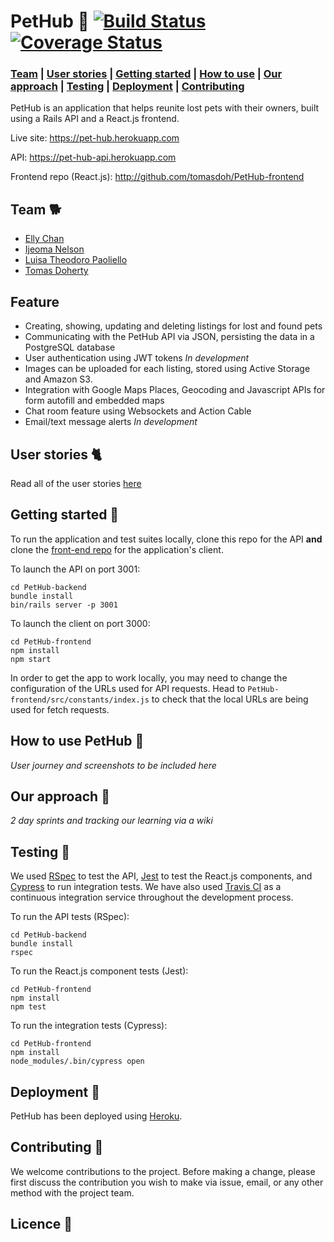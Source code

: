 # PetHub 🐾 [![Build Status](https://travis-ci.com/githubsttar/PetHub-backend.svg?branch=master)](https://travis-ci.com/githubsttar/PetHub-backend) [![Coverage Status](https://coveralls.io/repos/github/githubsttar/PetHub-backend/badge.svg?branch=master)](https://coveralls.io/github/githubsttar/PetHub-backend?branch=master)

### [Team](https://github.com/githubsttar/PetHub-backend#team) |  [User stories](https://github.com/githubsttar/PetHub-backend#user-stories) |  [Getting started](https://github.com/githubsttar/PetHub-backend#getting-started) |  [How to use](https://github.com/githubsttar/PetHub-backend#how-to-use-pethub) | [Our approach](https://github.com/githubsttar/PetHub-backend#our-approach) |   [Testing](https://github.com/githubsttar/PetHub-backend#testing) |   [Deployment](https://github.com/githubsttar/PetHub-backend#deployment) |  [Contributing](https://github.com/githubsttar/PetHub-backend#contributing)

PetHub is an application that helps reunite lost pets with their owners, built using a Rails API and a React.js frontend.

Live site: https://pet-hub.herokuapp.com

API: https://pet-hub-api.herokuapp.com

Frontend repo (React.js): http://github.com/tomasdoh/PetHub-frontend

## Team 🐕

* [Elly Chan](https://github.com/ellychanx)
* [Ijeoma Nelson](https://github.com/githubsttar)
* [Luisa Theodoro Paoliello](https://github.com/luisatheodoro)
* [Tomas Doherty](https://github.com/tomasdoh)

## Feature

* Creating, showing, updating and deleting listings for lost and found pets
* Communicating with the PetHub API via JSON, persisting the data in a PostgreSQL database
* User authentication using JWT tokens *In development*
* Images can be uploaded for each listing, stored using Active Storage and Amazon S3.
* Integration with Google Maps Places, Geocoding and Javascript APIs for form autofill and embedded maps 
* Chat room feature using Websockets and Action Cable
* Email/text message alerts *In development*

## User stories 🐈

Read all of the user stories [here](https://github.com/githubsttar/PetHub-backend/user-stories.md)

## Getting started 🐠

To run the application and test suites locally, clone this repo for the API **and** clone the [front-end repo](https://github.com/tomasdoh/PetHub-frontend) for the application's client.

To launch the API on port 3001:
```
cd PetHub-backend
bundle install
bin/rails server -p 3001
```
To launch the client on port 3000:
```
cd PetHub-frontend
npm install
npm start
```
In order to get the app to work locally, you may need to change the configuration of the URLs used for API requests. Head to `PetHub-frontend/src/constants/index.js` to check that the local URLs are being used for fetch requests.

## How to use PetHub 🦄

*User journey and screenshots to be included here*

## Our approach 🦜

*2 day sprints and tracking our learning via a wiki*

## Testing 🐴

We used [RSpec](http://rspec.info/) to test the API, [Jest](https://jestjs.io/) to test the React.js components, and [Cypress](https://www.cypress.io/) to run integration tests. We have also used [Travis CI](https://travis-ci.org/) as a continuous integration service throughout the development process.

To run the API tests (RSpec):

```
cd PetHub-backend
bundle install
rspec
```
To run the React.js component tests (Jest):
```
cd PetHub-frontend
npm install
npm test
```
To run the integration tests (Cypress):
```
cd PetHub-frontend
npm install
node_modules/.bin/cypress open
```

## Deployment 🐩

PetHub has been deployed using [Heroku](http://heroku.com).

## Contributing 🐍

We welcome contributions to the project. Before making a change, please first discuss the contribution you wish to make via issue, email, or any other method with the project team.

## Licence 🐇
